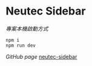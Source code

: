 # Neutec Sidebar

*專案本機啟動方式*

```
npm i
npm run dev
```

*GitHub page*
[neutec-sidebar](https://di501105.github.io/neutec-sidebar/)
